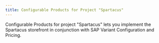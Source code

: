 ```yaml
---
title: Configurable Products for Project "Spartacus"
---
```

Configurable Products for project "Spartacus" lets you implement the Spartacus storefront in conjunction with SAP Variant Configuration and Pricing.
